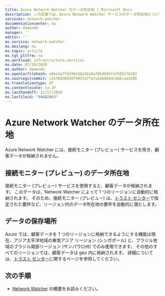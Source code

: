```yaml
---
title: Azure Network Watcher のデータ所在地 | Microsoft Docs
description: この記事では、Azure Network Watcher サービスのデータ所在地について説明します。
services: network-watcher
documentationcenter: na
author: damendo
manager: ''
editor: ''
ms.service: network-watcher
ms.devlang: na
ms.topic: article
ms.tgt_pltfrm: na
ms.workload: infrastructure-services
ms.date: 07/20/2020
ms.author: damendo
ms.openlocfilehash: a6be3a7fd19b43bd1b18af05d0dbfaf5053fb181
ms.sourcegitcommit: c157b830430f9937a7fa7a3a6666dcb66caa338b
ms.translationtype: HT
ms.contentlocale: ja-JP
ms.lasthandoff: 11/17/2020
ms.locfileid: "94682963"
---
```

# <a name="data-residency-for-azure-network-watcher"></a>Azure Network Watcher のデータ所在地
Azure Network Watcher には、接続モニター (プレビュー) サービスを除き、顧客データが格納されません。


## <a name="connection-monitor-preview-data-residency"></a>接続モニター (プレビュー) のデータ所在地
接続モニター (プレビュー) サービスを使用すると、顧客データが格納されます。 このデータは、Network Watcher によって 1 つのリージョンに自動的に格納されます。 そのため、接続モニター (プレビュー) は、[トラスト センター](https://azuredatacentermap.azurewebsites.net/)で指定された要件など、リージョン内のデータ所在地の要件を自動的に満たします。

## <a name="data-residency"></a>データの保存場所
Azure では、顧客データを 1 つのリージョンに格納できるようにする機能は現在、アジア太平洋地域の東南アジア リージョン (シンガポール) と、ブラジル地域のブラジル南部リージョン (サンパウロ州) でのみ使用できます。 その他のすべてのリージョンでは、顧客データは geo 内に格納されます。 詳細については、[トラスト センター](https://azuredatacentermap.azurewebsites.net/)に関するページを参照してください。

## <a name="next-steps"></a>次の手順

* [Network Watcher](https://docs.microsoft.com/azure/network-watcher/network-watcher-monitoring-overview) の概要をお読みください。
